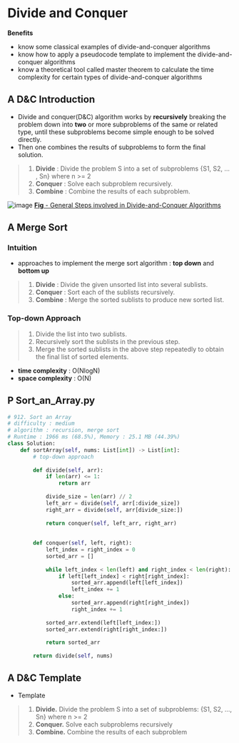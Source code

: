 # Divide and Conquer

**Benefits**
- know some classical examples of divide-and-conquer algorithms
- know how to apply a pseudocode template to implement the divide-and-conquer algorithms
- know a theoretical tool called master theorem to calculate the time complexity for certain types of divide-and-conquer algorithms

## A D&C Introduction
- Divide and conquer(D&C) algorithm works by **recursively** breaking the problem down into **two** or more subproblems of the same or related type, until these subproblems become simple enough to be solved directly.
- Then one combines the results of subproblems to form the final solution.

> 1. **Divide** : Divide the problem S into a set of subproblems {S1, S2, ... , Sn} where n >= 2
> 2. **Conquer** : Solve each subproblem recursively.
> 3. **Combine** : Combine the results of each subproblem.

 ![image](https://github.com/factwy/Study_Algorithm/assets/52695468/d08c6663-f8bf-49c3-ab21-3c44884fd3fe)
 [**Fig** - General Steps involved in Divide-and-Conquer Algorithms](https://leetcode.com/explore/learn/card/recursion-ii/470/divide-and-conquer/2897/)

## A Merge Sort
### Intuition
- approaches to implement the merge sort algorithm : **top down** and **bottom up**
> 1. **Divide** : Divide the given unsorted list into several sublists.
> 2. **Conquer** : Sort each of the sublists recursively.
> 3. **Combine** : Merge the sorted sublists to produce new sorted list.

### Top-down Approach
> 1. Divide the list into two sublists.
> 2. Recursively sort the sublists in the previous step.
> 3. Merge the sorted sublists in the above step repeatedly to obtain the final list of sorted elements.

- **time complexity** : O(NlogN)
- **space complexity** : O(N)

## P Sort_an_Array.py
```python
# 912. Sort an Array
# difficulty : medium
# algorithm : recursion, merge sort
# Runtime : 1966 ms (68.5%), Memory : 25.1 MB (44.39%)
class Solution:
    def sortArray(self, nums: List[int]) -> List[int]:
        # top-down approach
        
        def divide(self, arr):
            if len(arr) <= 1:
                return arr
            
            divide_size = len(arr) // 2
            left_arr = divide(self, arr[:divide_size])
            right_arr = divide(self, arr[divide_size:])
            
            return conquer(self, left_arr, right_arr)
            
            
        def conquer(self, left, right):
            left_index = right_index = 0
            sorted_arr = []
            
            while left_index < len(left) and right_index < len(right):
                if left[left_index] < right[right_index]:
                    sorted_arr.append(left[left_index])
                    left_index += 1
                else:
                    sorted_arr.append(right[right_index])
                    right_index += 1
                    
            sorted_arr.extend(left[left_index:])
            sorted_arr.extend(right[right_index:])
            
            return sorted_arr
        
        return divide(self, nums)
```

## A D&C Template
- Template
> 1. **Divide.** Divide the problem S into a set of subproblems: {S1, S2, ..., Sn} where n >= 2
> 2. **Conquer.** Solve each subproblems recursively
> 3. **Combine.** Combine the results of each subproblem
